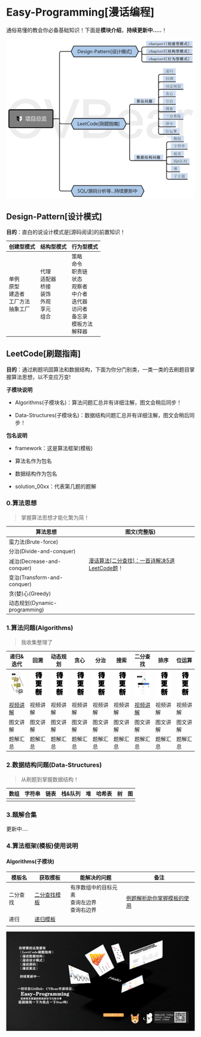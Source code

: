 # Easy-Programming[漫话编程]

通俗易懂的教会你必备基础知识！下面是**模块介绍**，**持续更新中.....**！

<img src="./assert/overview/overview.png" alt="overview " style="zoom:50%;" />



## Design-Pattern[设计模式]

**目的**：直白的说设计模式是[源码阅读]的前置知识！

| 创建型模式                                              | 结构型模式                                                   | 行为型模式                                                   |
| ------------------------------------------------------- | ------------------------------------------------------------ | ------------------------------------------------------------ |
| 单例<br/>原型<br/>建造者<br/>工厂方法<br/>抽象工厂<br/> | 代理<br/>适配器<br/>桥接<br/>装饰<br/>外观<br/>享元<br/>组合 | 策略<br/>命令<br/>职责链<br/>状态<br/>观察者<br/>中介者<br/>迭代器<br/>访问者<br/>备忘录<br/>模板方法<br/>解释器 |



## LeetCode[刷题指南]

**目的**：通过刷题巩固算法和数据结构，下面为你分门别类，一类一类的去刷题目掌握算法思想，以不变应万变!



**子模块说明**

- Algorithms(子模块名)：算法问题汇总并有详细注解，图文会稍后同步！

- Data-Structures(子模块名)：数据结构问题汇总并有详细注解，图文会稍后同步！



**包名说明**

- framework：这是算法框架(模板)
- 算法名作为包名
- 数据结构作为包名

- solution_00xx：代表第几题的题解



### 0.算法思想

> 掌握算法思想才能化繁为简！

| 算法思想                      | 图文(完整版)                                                 |
| ----------------------------- | ------------------------------------------------------------ |
| 蛮力法(Brute-force)           |                                                              |
| 分治(Divide-and-conquer)      |                                                              |
| 减治(Decrease-and-conquer)    | [漫话算法[二分查找]：一首诗解决5道LeetCode题](https://mp.weixin.qq.com/s/B_WxYv0U_GI_jGlSwfZhMQ)！ |
| 变治(Transform-and-conquer)   |                                                              |
| 贪(婪)心(Greedy)              |                                                              |
| 动态规划(Dynamic-programming) |                                                              |



### 1.算法问题(Algorithms)

> 我收集整理了

| 递归&迭代                                                    | 回溯                                                         | 动态规划                                                     | 贪心                                                         | 分治                                                         | 搜索                                                         | 二分查找                                                     | 排序                                                         | 位运算                                                       |
| ------------------------------------------------------------ | ------------------------------------------------------------ | ------------------------------------------------------------ | ------------------------------------------------------------ | ------------------------------------------------------------ | ------------------------------------------------------------ | ------------------------------------------------------------ | ------------------------------------------------------------ | ------------------------------------------------------------ |
| <a href="https://www.bilibili.com/video/BV1Ez4y1Q729?p=2"><img alt="recursion" width="200px" src="./assert/leetcode/leetbook/recursion.png" /></a> | <a href="#"><img alt="recursion" width="200px" src="./assert/leetcode/leetbook/updating.png" /></a> | <a href="#"><img alt="recursion" width="200px" src="./assert/leetcode/leetbook/updating.png" /></a> | <a href="#"><img alt="recursion" width="200px" src="./assert/leetcode/leetbook/updating.png" /></a> | <a href="#"><img alt="recursion" width="200px" src="./assert/leetcode/leetbook/updating.png" /></a> | <a href="#"><img alt="recursion" width="200px" src="./assert/leetcode/leetbook/updating.png" /></a> | <a href="https://www.bilibili.com/video/BV1Ez4y1Q729"><img alt="binarySerach" width="200px" src="./assert/leetcode/leetbook/binarySearch.png" /></a> | <a href="#"><img alt="recursion" width="200px" src="./assert/leetcode/leetbook/updating.png" /></a> | <a href="#"><img alt="recursion" width="200px" src="./assert/leetcode/leetbook/updating.png" /></a> |
| [视频讲解](https://www.bilibili.com/video/BV1Ez4y1Q729?p=2)  | 视频讲解                                                     | 视频讲解                                                     | 视频讲解                                                     | 视频讲解                                                     | 视频讲解                                                     | [视频讲解](https://www.bilibili.com/video/BV1Ez4y1Q729)      | 视频讲解                                                     | 视频讲解                                                     |
| 图文讲解                                                     | 图文讲解                                                     | 图文讲解                                                     | 图文讲解                                                     | 图文讲解                                                     | 图文讲解                                                     | 图文讲解                                                     | 图文讲解                                                     | 图文讲解                                                     |
| 题解汇总                                                     | 题解汇总                                                     | 题解汇总                                                     | 题解汇总                                                     | 题解汇总                                                     | 题解汇总                                                     | 题解汇总                                                     | 题解汇总                                                     | 题解汇总                                                     |



### 2.数据结构问题(Data-Structures)

> 从刷题到掌握数据结构！

| 数组 | 字符串 | 链表 | 栈&队列 | 堆   | 哈希表 | 树   | 图   |
| ---- | ------ | ---- | ------- | ---- | ------ | ---- | ---- |
|      |        |      |         |      |        |      |      |



### 3.题解合集

更新中....



### 4.算法框架(模板)使用说明

#### Algorithms(子模块)

| 模板名   | 获取模板                                                | 能解决的问题                                      | 备注                                                         |
| -------- | ------------------------------------------------------- | ------------------------------------------------- | ------------------------------------------------------------ |
| 二分查找 | [二分查找模板](./Leetcode/doc/template/二分查找模板.md) | 有序数组中的目标元素<br>查询左边界<br/>查询右边界 | <br>[例题解析助你掌握模板的使用](https://mp.weixin.qq.com/s/YqXnVtXP6u-GBGFyqpjDGQ) |
| 递归     | [递归模板](./Leetcode/doc/template/递归模板.md)         |                                                   |                                                              |
|          |                                                         |                                                   |                                                              |



![tail](./assert/overview/tail.png)